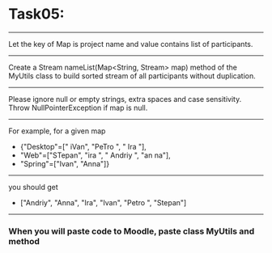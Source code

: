 # Task05: 

---
Let the key of Map is project name and value contains list of participants.

---
Create a Stream<String> nameList(Map<String, Stream<String>> map) method
of the MyUtils class to build sorted stream of all participants without duplication.

---
Please ignore null or empty strings, extra spaces and case sensitivity.
Throw NullPointerException if map is null.

---
For example, for a given map
* {"Desktop"=[" iVan", "PeTro ", " Ira "],
* "Web"=["STepan", "ira ", " Andriy ", "an na"],
* "Spring"=["Ivan", "Anna"]}

---
you should get
* ["Andriy", "Anna", "Ira", "Ivan", "Petro ", "Stepan"]

---
### When you will paste code to Moodle, paste class MyUtils and method